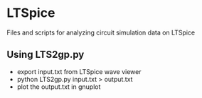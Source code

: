 # LTSpice
Files and scripts for analyzing circuit simulation data on LTSpice

## Using LTS2gp.py

- export input.txt from LTSpice wave viewer
- python LTS2gp.py input.txt > output.txt
- plot the output.txt in gnuplot
